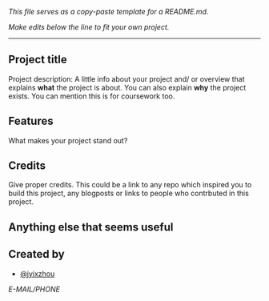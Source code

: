 *This file serves as a copy-paste template for a README.md.*

*Make edits below the line to fit your own project.*

---------

## Project title
Project description: A little info about your project and/ or overview that explains **what** the project is about. You can also explain **why** the project exists. You can mention this is for coursework too. 

## Features
What makes your project stand out?

## Credits
Give proper credits. This could be a link to any repo which inspired you to build this project, any blogposts or links to people who contrbuted in this project. 

## Anything else that seems useful


## Created by
* [@jyixzhou](https://github.com/jyixzhou)

*E-MAIL/PHONE*
